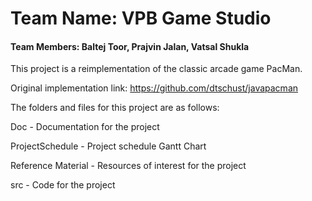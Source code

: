 # Team Name: VPB Game Studio

#### Team Members: Baltej Toor, Prajvin Jalan, Vatsal Shukla

This project is a reimplementation of the classic arcade game PacMan. 

Original implementation link: https://github.com/dtschust/javapacman

The folders and files for this project are as follows:

Doc - Documentation for the project

ProjectSchedule - Project schedule Gantt Chart

Reference Material - Resources of interest for the project

src - Code for the project
